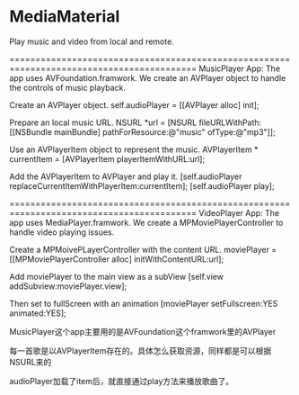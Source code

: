MediaMaterial
=============

Play music and video from local and remote.

==========================================================================================
MusicPlayer App: The app uses AVFoundation.framwork. We create an AVPlayer object to handle the controls of music playback.

Create an AVPlayer object.
self.audioPlayer = [[AVPlayer alloc] init];

Prepare an local music URL.
NSURL *url = [NSURL fileURLWithPath:[[NSBundle mainBundle] pathForResource:@"music" ofType:@"mp3"]];

Use an AVPlayerItem object to represent the music.
AVPlayerItem * currentItem = [AVPlayerItem playerItemWithURL:url];
    
Add the AVPlayerItem to AVPlayer and play it.
[self.audioPlayer replaceCurrentItemWithPlayerItem:currentItem];
[self.audioPlayer play];


==========================================================================================
VideoPlayer App: The app uses MediaPlayer.framwork. We create a MPMoviePlayerController to handle video playing issues.

Create a MPMoivePLayerController with the content URL.
moviePlayer = [[MPMoviePlayerController alloc] initWithContentURL:url];

Add moviePlayer to the main view as a subView
[self.view addSubview:moviePlayer.view];

Then set to fullScreen with an animation
[moviePlayer setFullscreen:YES animated:YES];



MusicPlayer这个app主要用的是AVFoundation这个framwork里的AVPlayer

每一首歌是以AVPlayerItem存在的。具体怎么获取资源，同样都是可以根据NSURL来的

audioPlayer加载了item后，就直接通过play方法来播放歌曲了。